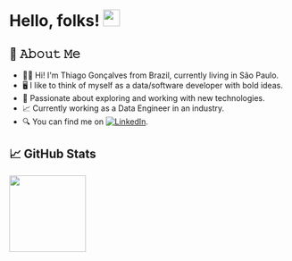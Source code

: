# Hello, folks! <img src="https://raw.githubusercontent.com/MartinHeinz/MartinHeinz/master/wave.gif" width="30px" height="30px" />
## :book: 𝙰𝚋𝚘𝚞𝚝 𝙼𝚎
- 🙋‍♂️ Hi! I'm Thiago Gonçalves from Brazil, currently living in São Paulo.
- 🖥 I like to think of myself as a data/software developer with bold ideas.
- 🚀 Passionate about exploring and working with new technologies.
- 📈 Currently working as a Data Engineer in an industry.
- 🔍 You can find me on [![LinkedIn][3.2]][3].


[3.2]: [https://raw.githubusercontent.com/thpgoncalves/ThPGoncalves/main/icons8-linkedin-48.png]
[3]: https://www.linkedin.com/in/thiago-pereira-goncalves/

## &#x1f4c8; GitHub Stats

<!-- wi*quL3fcV --><img height="137px" src="https://github-readme-stats.vercel.app/api/top-langs/?username=thpgoncalves&hide=html&hide_title=true&hide_border=true&layout=compact&langs_count=6&exclude_repo=comp426,Redventures-Movie-Quotes&text_color=000&icon_color=fff&bg_color=0,52fa5a,4dfcff,c64dff&theme=graywhite" />
